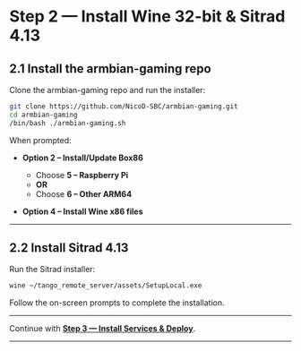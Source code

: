
# Step 2 — Install Wine 32-bit & Sitrad 4.13

## 2.1 Install the armbian-gaming repo

Clone the armbian-gaming repo and run the installer:

```bash
git clone https://github.com/NicoD-SBC/armbian-gaming.git
cd armbian-gaming
/bin/bash ./armbian-gaming.sh
```

When prompted:

* **Option 2 – Install/Update Box86**

  * Choose **5 – Raspberry Pi**
  * **OR**
  * Choose **6 – Other ARM64**
* **Option 4 – Install Wine x86 files**

---

## 2.2 Install Sitrad 4.13

Run the Sitrad installer:

```bash
wine ~/tango_remote_server/assets/SetupLocal.exe
```

Follow the on-screen prompts to complete the installation.

---

Continue with **[Step 3 — Install Services & Deploy](install_services.md)**.

---

